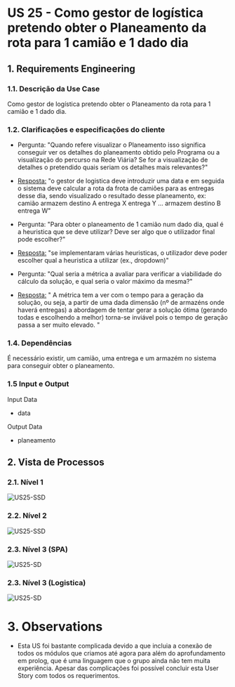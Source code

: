 # US 25 - Como gestor de logística pretendo obter o Planeamento da rota para 1 camião e 1 dado dia

## 1. Requirements Engineering

### 1.1. Descrição da Use Case

Como gestor de logística pretendo obter o Planeamento da rota para 1 camião e 1 dado dia.

### 1.2. Clarificações e especificações do cliente

* Pergunta: "Quando refere visualizar o Planeamento isso significa conseguir ver os detalhes do planeamento obtido pelo Programa ou a visualização do percurso na Rede Viária? Se for a visualização de detalhes o pretendido quais seriam os detalhes mais relevantes?"
* [Resposta:](https://moodle.isep.ipp.pt/mod/forum/discuss.php?d=19573#p24853) "o gestor de logistica deve introduzir uma data e em seguida o sistema deve calcular a rota da frota de camiões para as entregas desse dia, sendo visualizado o resultado desse planeamento, ex:
camião
armazem destino A
entrega X
entrega Y
...
armazem destino B
entrega W"


* Pergunta: "Para obter o planeamento de 1 camião num dado dia, qual é a heuristica que se deve utilizar? Deve ser algo que o utilizador final pode escolher?"
* [Resposta:](https://moodle.isep.ipp.pt/mod/forum/discuss.php?d=19581#p24885) "se implementaram várias heuristicas, o utilizador deve poder escolher qual a heuristica a utilizar (ex., dropdown)"

* Pergunta: "Qual seria a métrica a avaliar para verificar a viabilidade do cálculo da solução, e qual seria o valor máximo da mesma?"
* [Resposta:](https://moodle.isep.ipp.pt/mod/forum/discuss.php?d=19444#p24687) "
A métrica tem a ver com o tempo para a geração da solução, ou seja, a partir de uma dada dimensão (nº de armazéns onde haverá entregas) a abordagem de tentar gerar a solução ótima (gerando todas e escolhendo a melhor) torna-se inviável pois o tempo de geração passa a ser muito elevado. "



### 1.4. Dependências

É necessário existir, um camião, uma entrega e um armazém no sistema para conseguir obter o planeamento.

### 1.5 Input e Output

Input Data
  	
* data

Output Data
  	
* planeamento


## 2. Vista de Processos

### 2.1. Nível 1

![US25-SSD](../diagramas/nivel1/ML/UC25__Obter_o_planeamento_da_rota_para_1_camião_e_1_dado_dia.svg)

### 2.2. Nível 2

![US25-SSD](../diagramas/nivel2/ML/UC25__Obter_o_planeamento_da_rota_para_1_camião_e_1_dado_dia.svg)

### 2.3. Nível 3 (SPA)

![US25-SD](../diagramas/nivel3/SPA/US25__Obter_o_planeamento_da_rota_para_1_cami%C3%A3o_e_1_dado_dia__SPA_.svg)

### 2.3. Nível 3 (Logistica)

![US25-SD](../diagramas/nivel3/SPA/US25__Obter_o_planeamento_da_rota_para_1_cami%C3%A3o_e_1_dado_dia__Logistica_.svg)

# 3. Observations
* Esta US foi bastante complicada devido a que incluia a conexão de todos os módulos que criamos até agora para além do aprofundamento em prolog, que é uma linguagem que o grupo ainda não tem muita experiência. Apesar das complicações foi possível concluir esta User Story com todos os requerimentos.
